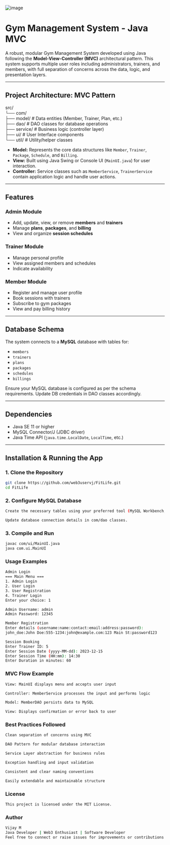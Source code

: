 ![image](https://github.com/user-attachments/assets/ccd25f27-e2a0-41dc-b156-05c739a3dbcb)
#  Gym Management System - Java MVC

A robust, modular Gym Management System developed using Java following the **Model-View-Controller (MVC)** architectural pattern. This system supports multiple user roles including administrators, trainers, and members, with full separation of concerns across the data, logic, and presentation layers.

---

## Project Architecture: MVC Pattern

src/                                                                                                                                                               
└── com/                                                                                                                                                           
├── model/ # Data entities (Member, Trainer, Plan, etc.)                                                                                                           
├── dao/ # DAO classes for database operations                                                                                                                     
├── service/ # Business logic (controller layer)                                                                                                                   
├── ui/ # User Interface components                                                                                                                                
└── util/ # Utility/helper classes                                                                                                                                 


- **Model:** Represents the core data structures like `Member`, `Trainer`, `Package`, `Schedule`, and `Billing`.
- **View:** Built using Java Swing or Console UI (`MainUI.java`) for user interaction.
- **Controller:** Service classes such as `MemberService`, `TrainerService` contain application logic and handle user actions.

---

##  Features

###  Admin Module
- Add, update, view, or remove **members** and **trainers**
- Manage **plans**, **packages**, and **billing**
- View and organize **session schedules**

###  Trainer Module
- Manage personal profile
- View assigned members and schedules
- Indicate availability

###  Member Module
- Register and manage user profile
- Book sessions with trainers
- Subscribe to gym packages
- View and pay billing history

---

##  Database Schema

The system connects to a **MySQL** database with tables for:

- `members`
- `trainers`
- `plans`
- `packages`
- `schedules`
- `billings`

Ensure your MySQL database is configured as per the schema requirements. Update DB credentials in DAO classes accordingly.

---

##  Dependencies

- Java SE 11 or higher
- MySQL Connector/J (JDBC driver)
- Java Time API (`java.time.LocalDate`, `LocalTime`, etc.)

---

##  Installation & Running the App

### 1. Clone the Repository
```bash
git clone https://github.com/web3uservj/FitLife.git
cd FitLife
```
### 2. Configure MySQL Database
```bash
Create the necessary tables using your preferred tool (MySQL Workbench, CLI, etc.)

Update database connection details in com/dao classes.
```

### 3. Compile and Run
```bash
javac com/ui/MainUI.java
java com.ui.MainUI
```
### Usage Examples
```bash
Admin Login
=== Main Menu ===
1. Admin Login
2. User Login
3. User Registration
4. Trainer Login
Enter your choice: 1

Admin Username: admin  
Admin Password: 12345

Member Registration
Enter details (username:name:contact:email:address:password): 
john_doe:John Doe:555-1234:john@example.com:123 Main St:password123

Session Booking
Enter Trainer ID: 5  
Enter Session Date (yyyy-MM-dd): 2023-12-15  
Enter Session Time (HH:mm): 14:30  
Enter Duration in minutes: 60  
```
### MVC Flow Example
```bash
View: MainUI displays menu and accepts user input

Controller: MemberService processes the input and performs logic

Model: MemberDAO persists data to MySQL

View: Displays confirmation or error back to user
```
### Best Practices Followed
```bash
Clean separation of concerns using MVC

DAO Pattern for modular database interaction

Service Layer abstraction for business rules

Exception handling and input validation

Consistent and clear naming conventions

Easily extendable and maintainable structure
```
### License
```bash
This project is licensed under the MIT License.
```
### Author
```bash
Vijay M
Java Developer | Web3 Enthusiast | Software Developer
Feel free to connect or raise issues for improvements or contributions!
```
